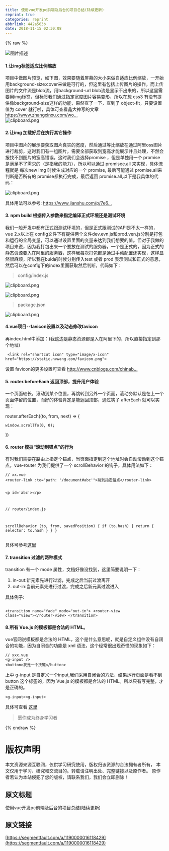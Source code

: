 ```yaml
---
title: 使用vue开发pc前端及后台的项目总结(陆续更新)
reprint: true
categories: reprint
abbrlink: 442a563b
date: 2018-11-15 02:30:08
---
```


{% raw %}
<p><span class="img-wrap"><img data-src="/img/bVbfNh2?w=1920&amp;h=600" src="https://static.alili.tech/img/bVbfNh2?w=1920&amp;h=600" alt="&#x56FE;&#x7247;&#x63CF;&#x8FF0;" title="&#x56FE;&#x7247;&#x63CF;&#x8FF0;"></span></p><h4>1.&#x8BA9;img&#x6807;&#x7B7E;&#x9002;&#x5E94;&#x6BD4;&#x4F8B;&#x7F29;&#x653E;</h4><p>&#x9879;&#x76EE;&#x4E2D;&#x505A;&#x56FE;&#x7247;&#x9884;&#x89C8;&#xFF0C;&#x5982;&#x4E0B;&#x56FE;&#xFF0C;&#x6548;&#x679C;&#x8981;&#x968F;&#x7740;&#x5C4F;&#x5E55;&#x7684;&#x5927;&#x5C0F;&#x6765;&#x505A;&#x81EA;&#x9002;&#x5E94;&#x6BD4;&#x4F8B;&#x7F29;&#x653E;&#xFF0C;&#x4E00;&#x5F00;&#x59CB;&#x7528;background-size:cover&#x6765;&#x505A;&#x662F;&#x53EF;&#x884C;&#x7684;&#xFF0C;&#x4F46;&#x8FD9;&#x91CC;&#x6709;&#x5305;&#x62EC;&#x4E0A;&#x4F20;&#x56FE;&#x7247;&#x7684;&#x64CD;&#x4F5C;&#xFF0C;&#x800C;&#x4E0A;&#x4F20;&#x56FE;&#x7247;&#x7684;&#x6587;&#x4EF6;&#x6D41;&#x662F;blob&#x6D41;&#xFF0C;&#x7528;background-url blob&#x6D41;&#x662F;&#x663E;&#x793A;&#x4E0D;&#x51FA;&#x6765;&#x7684;&#xFF0C;&#x6240;&#x4EE5;&#x8FD9;&#x91CC;&#x9700;&#x8981;&#x7528;img&#x6807;&#x7B7E;&#xFF0C;&#x4F46;&#x6807;&#x7B7E;&#x6211;&#x4EEC;&#x901A;&#x8FC7;&#x6307;&#x5B9A;&#x5BBD;&#x5EA6;&#x56FE;&#x7247;&#x5BB9;&#x6613;&#x53D8;&#x5F62;&#xFF0C;&#x6240;&#x4EE5;&#x5728;&#x60F3; css3 &#x6709;&#x6CA1;&#x6709;&#x63D0;&#x4F9B;&#x50CF;background-size&#x8FD9;&#x6837;&#x7684;&#x529F;&#x80FD;&#xFF0C;&#x679C;&#x7136;&#x67E5;&#x4E86;&#x4E00;&#x4E0B;&#xFF0C;&#x67E5;&#x5230;&#x4E86; object-fit&#xFF0C;&#x53EA;&#x8981;&#x8BBE;&#x7F6E;&#x503C;&#x4E3A; cover &#x5C31;&#x884C;&#x5566;&#xFF0C;&#x5177;&#x4F53;&#x53EF;&#x67E5;&#x770B;&#x946B;&#x5927;&#x795E;&#x5199;&#x7684;&#x6587;&#x7AE0; <a href="https://www.zhangxinxu.com/wordpress/2015/03/css3-object-position-object-fit/" rel="nofollow noreferrer"></a><a href="https://www.zhangxinxu.com/wordpress/2015/03/css3-object-position-object-fit/" rel="nofollow noreferrer">https://www.zhangxinxu.com/wo...</a><br><span class="img-wrap"><img data-src="/img/bVbfvGf?w=1434&amp;h=795" src="https://static.alili.tech/img/bVbfvGf?w=1434&amp;h=795" alt="clipboard.png" title="clipboard.png"></span></p><h4>2.&#x8BA9;img &#x52A0;&#x8F7D;&#x597D;&#x540E;&#x5728;&#x6267;&#x884C;&#x5176;&#x5B83;&#x64CD;&#x4F5C;</h4><p>&#x9879;&#x76EE;&#x4E2D;&#x56FE;&#x7247;&#x7684;&#x5C55;&#x793A;&#x8981;&#x83B7;&#x53D6;&#x56FE;&#x7247;&#x771F;&#x5B9E;&#x7684;&#x5BBD;&#x5EA6;&#xFF0C;&#x7136;&#x540E;&#x901A;&#x8FC7;&#x7B49;&#x6BD4;&#x7F29;&#x653E;&#x5728;&#x901A;&#x8FC7;&#x963F;&#x91CC;oss&#x56FE;&#x7247;&#x8FDB;&#x884C;&#x88C1;&#x526A;&#xFF0C;&#x8FD9;&#x65F6;&#x6211;&#x4EEC;&#x6709;&#x4E00;&#x7EC4;&#x56FE;&#x7247;&#xFF0C;&#x9700;&#x8981;&#x5168;&#x90E8;&#x83B7;&#x53D6;&#x5230;&#x5BBD;&#x9AD8;&#x624D;&#x80FD;&#x5C55;&#x793A;&#x5E76;&#x4E14;&#x5904;&#x7406;&#xFF0C;&#x4E0D;&#x7136;&#x4F1A;&#x62A5;&#x627E;&#x4E0D;&#x5230;&#x56FE;&#x7247;&#x7684;&#x5BBD;&#x9AD8;&#x9519;&#x8BEF;&#xFF0C;&#x8FD9;&#x65F6;&#x6211;&#x4EEC;&#x4F1A;&#x9009;&#x62E9;promise &#xFF0C;&#x4F46;&#x662F;&#x5355;&#x72EC;&#x7528;&#x4E00;&#x4E2A; promise&#x662F;&#x6EE1;&#x8DB3;&#x4E0D;&#x4E86;&#x9700;&#x6C42;&#x7684;&#xFF08;&#x662F;&#x6307;&#x6211;&#x7684;&#x80FD;&#x529B;&#xFF09;&#xFF0C;&#x6240;&#x4EE5;&#x53EF;&#x4EE5;&#x901A;&#x8FC7; promisee.all &#x6765;&#x5B9E;&#x73B0;&#xFF0C;&#x5177;&#x4F53;&#x6D41;&#x7A0B;&#x5C31;&#x662F; &#x6BCF;&#x6B21;new img &#x65F6;&#x5019;&#x751F;&#x6210;&#x5BF9;&#x5E94;&#x7684;&#x4E00;&#x4E2A; promise, &#x6700;&#x540E;&#x53EF;&#x80FD;&#x901A;&#x8FC7; promise.all&#x6765;&#x5224;&#x65AD;&#x662F;&#x5426;&#x6240;&#x6709;&#x7684; promise&#x90FD;&#x6267;&#x884C;&#x5B8C;&#x6210;&#xFF0C;&#x6700;&#x540E;&#x8FD4;&#x56DE; promise.all,&#x4EE5;&#x4E0B;&#x662F;&#x6211;&#x5177;&#x4F53;&#x7684;&#x4EE3;&#x7801;&#xFF1A;</p><p><span class="img-wrap"><img data-src="/img/bVbfwlf?w=1410&amp;h=1044" src="https://static.alili.tech/img/bVbfwlf?w=1410&amp;h=1044" alt="clipboard.png" title="clipboard.png"></span></p><p>&#x5177;&#x4F53;&#x7528;&#x6CD5;&#x53EF;&#x4EE5;&#x53C2;&#x8003;: <a href="https://www.jianshu.com/p/7e60fc1be1b2" rel="nofollow noreferrer"></a><a href="https://www.jianshu.com/p/7e60fc1be1b2" rel="nofollow noreferrer">https://www.jianshu.com/p/7e6...</a></p><h4>3. npm build &#x6839;&#x636E;&#x4F20;&#x5165;&#x53C2;&#x6570;&#x6765;&#x6307;&#x5B9A;&#x7F16;&#x8BD1;&#x6B63;&#x5F0F;&#x73AF;&#x5883;&#x8FD8;&#x662F;&#x6D4B;&#x8BD5;&#x73AF;&#x5883;</h4><p>&#x6211;&#x4EEC;&#x4E00;&#x822C;&#x5F00;&#x53D1;&#x4E2D;&#x90FD;&#x6709;&#x6B63;&#x5F0F;&#x8DDF;&#x6D4B;&#x8BD5;&#x73AF;&#x5883;&#x7684;&#xFF0C;&#x4F46;&#x662F;&#x6B63;&#x5F0F;&#x8DDF;&#x6D4B;&#x8BD5;&#x7684;API&#x662F;&#x4E0D;&#x592A;&#x4E00;&#x6837;&#x7684;&#xFF0C;vue 2.x&#x4EE5;&#x4E0A;&#x5728; config&#x6587;&#x4EF6;&#x4E0B;&#x6709;&#x63D0;&#x4F9B;&#x4E24;&#x4E2A;&#x6587;&#x4EF6;dev.evn.js&#x548C;prod.ven.js&#x5206;&#x522B;&#x662F;&#x6253;&#x5305;&#x548C;&#x8FD0;&#x884C;&#x7684;&#x5168;&#x5C40;&#x53D8;&#x91CF;&#xFF0C;&#x53EF;&#x4EE5;&#x901A;&#x8FC7;&#x8BBE;&#x7F6E;&#x91CC;&#x9762;&#x7684;&#x53D8;&#x91CF;&#x6765;&#x8FBE;&#x5230;&#x6211;&#x4EEC;&#x60F3;&#x8981;&#x7684;&#x503C;&#x3002;&#x4F46;&#x5BF9;&#x4E8E;&#x6211;&#x505A;&#x7684;&#x9879;&#x76EE;&#x6765;&#x8BF4;&#xFF0C;&#x56E0;&#x4E3A;&#x6211;&#x6253;&#x5305;&#x51FA;&#x6765;&#x4E00;&#x4E2A;&#x8981;&#x653E;&#x5728;&#x6D4B;&#x8BD5;&#x7684;&#x670D;&#x52A1;&#x5668;&#xFF0C;&#x4E00;&#x4E2A;&#x662F;&#x6B63;&#x5F0F;&#x7684;&#xFF0C;&#x56E0;&#x4E3A;&#x6B63;&#x5F0F;&#x7684;&#x9759;&#x6001;&#x8D44;&#x6E90;&#x8981;&#x5165;&#x5728;&#x963F;&#x91CC;&#x7684;&#x670D;&#x52A1;&#x5668;&#xFF0C;&#x8FD9;&#x6837;&#x6211;&#x6BCF;&#x6B21;&#x6253;&#x5305;&#x90FD;&#x662F;&#x901A;&#x8FC7;&#x624B;&#x52A8;&#x914D;&#x7F6E;&#x8FD8;&#x5B9E;&#x73B0;&#xFF0C;&#x8FD9;&#x6837;&#x663E;&#x7136;&#x5F88;&#x9EBB;&#x70E6;&#xFF0C;&#x6240;&#x4EE5;&#x6211;&#x5728;buid&#x7684;&#x65F6;&#x5019;&#x5206;&#x522B;&#x4F20;&#x5165;test &#x6216;&#x8005; prod &#x8868;&#x793A;&#x6D4B;&#x8BD5;&#x548C;&#x6B63;&#x5F0F;&#x7684;&#x610F;&#x601D;&#xFF0C;&#x7136;&#x540E;&#x53EF;&#x4EE5;&#x5728;config&#x4E0B;&#x7684;index&#x91CC;&#x9762;&#x83B7;&#x53D6;&#x7136;&#x540E;&#x5224;&#x65AD;&#xFF0C;&#x4EE3;&#x7801;&#x5982;&#x4E0B;&#xFF1A;</p><blockquote>config/index.js</blockquote><p><span class="img-wrap"><img data-src="/img/bVbfwqa?w=1412&amp;h=410" src="https://static.alili.tech/img/bVbfwqa?w=1412&amp;h=410" alt="clipboard.png" title="clipboard.png"></span></p><p><span class="img-wrap"><img data-src="/img/bVbfwqd?w=1374&amp;h=300" src="https://static.alili.tech/img/bVbfwqd?w=1374&amp;h=300" alt="clipboard.png" title="clipboard.png"></span></p><blockquote>package.json</blockquote><p><span class="img-wrap"><img data-src="/img/bVbfwqv?w=1380&amp;h=576" src="https://static.alili.tech/img/bVbfwqv?w=1380&amp;h=576" alt="clipboard.png" title="clipboard.png"></span></p><h4>4.vue&#x9879;&#x76EE;--favicon&#x8BBE;&#x7F6E;&#x4EE5;&#x53CA;&#x52A8;&#x6001;&#x4FEE;&#x6539;favicon</h4><p>&#x518D;index.html&#x4E2D;&#x6DFB;&#x52A0;&#xFF1A;(&#x6211;&#x8FD9;&#x8FB9;&#x662F;&#x9759;&#x6001;&#x8D44;&#x6E90;&#x90FD;&#x662F;&#x5165;&#x5728;&#x963F;&#x91CC;&#x4E0B;&#x7684;&#xFF0C;&#x6240;&#x4EE5;&#x76F4;&#x63A5;&#x6307;&#x5B9A;&#x5230;&#x90A3;&#x4E2A;&#x5730;&#x5740;)</p><pre><code> &lt;link rel=&quot;shortcut icon&quot; type=&quot;image/x-icon&quot; href=&quot;https://static.nvwang.com/favicon.png&quot;&gt;
</code></pre><p>&#x8BBE;&#x7F6E; favicon&#x7684;&#x66F4;&#x591A;&#x8BBE;&#x7F6E;&#x53EF;&#x67E5;&#x770B; <a href="http://www.cnblogs.com/chinabin1993/p/8509743.html" rel="nofollow noreferrer"></a><a href="http://www.cnblogs.com/chinabin1993/p/8509743.html" rel="nofollow noreferrer">http://www.cnblogs.com/chinab...</a></p><h4>5. router.beforeEach &#x8FD4;&#x56DE;&#x9876;&#x90E8;&#xFF0C;&#x63D0;&#x5347;&#x7528;&#x6237;&#x4F53;&#x9A8C;</h4><p>&#x4E00;&#x4E2A;&#x9875;&#x9762;&#x8F83;&#x957F;&#xFF0C;&#x6EDA;&#x52A8;&#x5230;&#x67D0;&#x4E2A;&#x4F4D;&#x7F6E;&#xFF0C;&#x518D;&#x8DF3;&#x8F6C;&#x5230;&#x53E6;&#x5916;&#x4E00;&#x4E2A;&#x9875;&#x9762;&#xFF0C;&#x6EDA;&#x52A8;&#x52A1;&#x9ED8;&#x8BA4;&#x662F;&#x5728;&#x4E0A;&#x4E00;&#x4E2A;&#x9875;&#x9762;&#x505C;&#x7559;&#x7684;&#x4F4D;&#x7F6E;&#xFF0C;&#x800C;&#x597D;&#x7684;&#x4F53;&#x9A8C;&#x80AF;&#x5B9A;&#x662F;&#x80FD;&#x8FD4;&#x56DE;&#x9876;&#x90E8;&#xFF0C;&#x901A;&#x8FC7;&#x94A9;&#x5B50; afterEach &#x5C31;&#x53EF;&#x4EE5;&#x5B9E;&#x73B0;&#xFF1A;</p><p>router.afterEach((to, from, next) =&gt; {</p><pre><code>window.scrollTo(0, 0);</code></pre><p>})</p><h4>6. router &#x6A21;&#x62DF;&#x201C;&#x6EDA;&#x52A8;&#x5230;&#x951A;&#x70B9;&#x201D;&#x7684;&#x884C;&#x4E3A;</h4><p>&#x6709;&#x65F6;&#x6211;&#x4EEC;&#x9700;&#x8981;&#x5728;&#x8DEF;&#x7531;&#x4E0A;&#x6307;&#x5B9A;&#x4E2A;&#x951A;&#x70B9;&#xFF0C;&#x5F53;&#x9875;&#x9762;&#x6307;&#x5B9A;&#x5230;&#x8FD9;&#x4E2A;&#x5730;&#x5740;&#x65F6;&#x4F1A;&#x81EA;&#x52A8;&#x6EDA;&#x52A8;&#x5230;&#x8FD9;&#x4E2A;&#x951A;&#x70B9;&#xFF0C;vue-router &#x4E3A;&#x6211;&#x4EEC;&#x63D0;&#x4F9B;&#x4E86;&#x4E00;&#x4E2A; scrollBehavior &#x7684;&#x94A9;&#x5B50;&#xFF0C;&#x5177;&#x4F53;&#x7528;&#x6CD5;&#x5982;&#x4E0B;&#xFF1A;</p><pre><code>// xx.vue
&lt;router-link :to=&quot;path: &apos;/document#abc&apos;&quot;&gt;&#x8DF3;&#x5230;&#x6307;&#x5B9A;&#x951A;&#x70B9;&lt;/router-link&gt;

&lt;p id=&apos;abc&apos;&gt;&lt;/p&gt;

// router/index.js

scrollBehavior (to, from, savedPosition) {
  if (to.hash) {
    return {
      selector: to.hash
    }
  }
}
</code></pre><p>&#x5177;&#x4F53;&#x53EF;&#x53C2;&#x8003;<a href="https://router.vuejs.org/zh/guide/advanced/scroll-behavior.html#%E5%BC%82%E6%AD%A5%E6%BB%9A%E5%8A%A8" rel="nofollow noreferrer">&#x8FD9;&#x91CC;</a></p><h4>7. transition &#x8FC7;&#x6EE4;&#x7684;&#x4E24;&#x79CD;&#x6A21;&#x5F0F;</h4><p>transition &#x6709;&#x4E00;&#x4E2A; mode &#x5C5E;&#x6027;&#xFF0C;&#x6587;&#x6863;&#x597D;&#x50CF;&#x6CA1;&#x627E;&#x5230;&#xFF0C;&#x8FD9;&#x91CC;&#x7B80;&#x8981;&#x8BF4;&#x660E;&#x4E00;&#x4E0B;&#xFF1A;</p><ol><li>in-out:&#x65B0;&#x5143;&#x7D20;&#x5148;&#x8FDB;&#x884C;&#x8FC7;&#x6EE4;&#xFF0C;&#x5B8C;&#x6210;&#x4E4B;&#x540E;&#x5F53;&#x524D;&#x8FC7;&#x6E21;&#x79BB;&#x5F00;</li><li>out-in:&#x5F53;&#x524D;&#x5143;&#x7D20;&#x5148;&#x8FDB;&#x884C;&#x8FC7;&#x6E21;&#xFF0C;&#x5B8C;&#x6210;&#x4E4B;&#x540E;&#x65B0;&#x5143;&#x7D20;&#x8FC7;&#x6E21;&#x8FDB;&#x5165;</li></ol><p>&#x5177;&#x4F53;&#x4F8B;&#x5B50;:</p><pre><code> &lt;transition name=&quot;fade&quot; mode=&quot;out-in&quot;&gt;
    &lt;router-view class=&quot;view&quot;&gt;&lt;/router-view&gt;
  &lt;/transition&gt;
</code></pre><h4>8.&#x6240;&#x6709; Vue.js &#x7684;&#x6A21;&#x677F;&#x90FD;&#x662F;&#x5408;&#x6CD5;&#x7684; HTML&#x3002;</h4><p>vue&#x5B98;&#x7F51;&#x8BF4;&#x6A21;&#x677F;&#x90FD;&#x662F;&#x5408;&#x6CD5;&#x7684; HTML&#xFF0C;&#x8FD9;&#x4E2A;&#x662F;&#x4EC0;&#x4E48;&#x610F;&#x601D;&#x5462;&#xFF0C;&#x5C31;&#x662F;&#x81EA;&#x5B9A;&#x4E49;&#x7EC4;&#x4EF6;&#x6CA1;&#x6709;&#x81EA;&#x95ED;&#x5408;&#x7684;&#x529F;&#x80FD;&#xFF0C;&#x56E0;&#x4E3A;&#x81EA;&#x95ED;&#x5408;&#x7684;&#x529F;&#x80FD;&#x662F; xml &#x8BED;&#x6CD5;&#xFF0C;&#x8FD9;&#x4E2A;&#x7ECF;&#x5E38;&#x5F88;&#x51FA;&#x73B0;&#x5947;&#x602A;&#x7684;&#x73B0;&#x8C61;&#x5982;&#x4E0B;&#xFF1A;</p><pre><code>// xxx.vue
&lt;g-input /&gt;
&lt;button&gt;&#x6211;&#x662F;&#x4E00;&#x4E2A;&#x6309;&#x952E;&lt;/button&gt;</code></pre><p>&#x4E0A;&#x4E2D; g-input &#x662F;&#x81EA;&#x5B9A;&#x4E49;&#x4E00;&#x4E2A;input,&#x6211;&#x4EEC;&#x91C7;&#x7528;&#x81EA;&#x95ED;&#x5408;&#x7684;&#x65B9;&#x6CD5;&#xFF0C;&#x7ED3;&#x679C;&#x8FD0;&#x884C;&#x9875;&#x9762;&#x662F;&#x770B;&#x4E0D;&#x5230; button &#x8FD9;&#x4E2A;&#x6807;&#x7B7E;&#x7684;&#xFF0C;&#x56E0;&#x4E3A; Vue.js &#x7684;&#x6A21;&#x677F;&#x90FD;&#x662F;&#x5408;&#x6CD5;&#x7684; HTML&#x3002;&#x6240;&#x4EE5;&#x53EA;&#x6709;&#x5199;&#x5B8C;&#x6574;&#xFF0C;&#x624D;&#x662F;&#x6B63;&#x786E;&#x7684;&#x3002;</p><pre><code>&lt;g-input&gt;&lt;g-input&gt;   </code></pre><p>&#x5177;&#x4F53;&#x53EF;&#x67E5;&#x770B; <a href="https://cn.vuejs.org/v2/guide/syntax.html" rel="nofollow noreferrer">&#x8FD9;&#x91CC;</a></p><blockquote>&#x613F;&#x4F60;&#x6210;&#x4E3A;&#x7EC8;&#x8EAB;&#x5B66;&#x4E60;&#x8005;</blockquote>
{% endraw %}

# 版权声明
本文资源来源互联网，仅供学习研究使用，版权归该资源的合法拥有者所有，
本文仅用于学习、研究和交流目的。转载请注明出处、完整链接以及原作者。
原作者若认为本站侵犯了您的版权，请联系我们，我们会立即删除！

## 原文标题
使用vue开发pc前端及后台的项目总结(陆续更新)

## 原文链接
[https://segmentfault.com/a/1190000016118429](https://segmentfault.com/a/1190000016118429)

